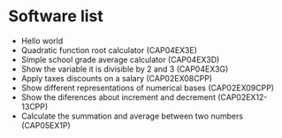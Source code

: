 # Software list

 - Hello world
 - Quadratic function root calculator (CAP04EX3E)
 - Simple school grade average calculator (CAP04EX3D)
 - Show the variable it is divisible by 2 and 3 (CAP04EX3G)
 - Apply taxes discounts on a salary (CAP02EX08CPP)
 - Show different representations of numerical bases (CAP02EX09CPP)
 - Show the diferences about increment and decrement (CAP02EX12-13CPP)
 - Calculate the summation and average between two numbers (CAP05EX1P)
